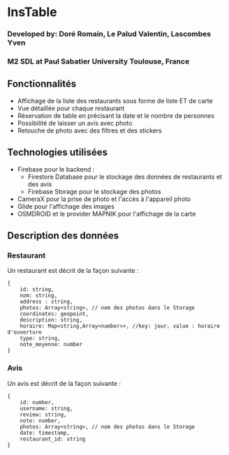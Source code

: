 # InsTable

### Developed by: Doré Romain, Le Palud Valentin, Lascombes Yven

### M2 SDL at Paul Sabatier University Toulouse, France

## Fonctionnalités

- Affichage de la liste des restaurants sous forme de liste ET de carte
- Vue détaillée pour chaque restaurant
- Réservation de table en précisant la date et le nombre de personnes
- Possibilité de laisser un avis avec photo
- Retouche de photo avec des filtres et des stickers

## Technologies utilisées

- Firebase pour le backend :
  - Firestore Database pour le stockage des données de restaurants et des avis
  - Firebase Storage pour le stockage des photos
- CameraX pour la prise de photo et l'accès à l'appareil photo
- Glide pour l'affichage des images
- OSMDROID et le provider MAPNIK pour l'affichage de la carte

## Description des données

### Restaurant

Un restaurant est décrit de la façon suivante :

```
{
    id: string,
    nom: string,
    address : string,
    photos: Array<string>, // nom des photos dans le Storage
    coordinates: geopoint,
    description: string,
    horaire: Map<string,Array<number>>, //key: jour, value : horaire d'ouverture
    type: string,
    note_moyenne: number
}
```

### Avis

Un avis est décrit de la façon suivante :

```
{
    id: number,
    username: string,
    review: string,
    note: number,
    photos: Array<string>, // nom des photos dans le Storage
    date: timestamp,
    restaurant_id: string
}
```
